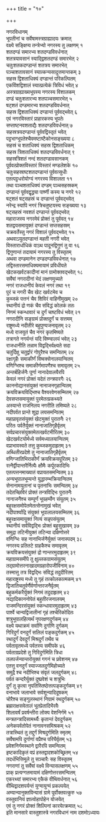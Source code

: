 +++
title = "१०"

+++
   
नगरविधानम्   
भूपतीनां च सर्वेषामस्त्रग्राह्यादयः क्रमात्   
वक्ष्ये सङ्क्षिप्य तन्त्रेभ्यो नगरस्य तु लक्षणम् १  
शतदण्डं समारभ्य शतदण्डविवर्धनात्   
शतत्रयावसानं स्याद्द्विशतदण्डं समारभेत् २  
चतुःशतकदण्डान्तं शतत्रय समारभेत्   
पञ्चाशतावसानं स्यात्कन्यसादुत्तमान्तकम् ३  
सहस्र द्विशताधिक्यं दण्डान्तं परिकल्पितम्   
एकविंशद्विशालं स्यात्प्रत्येकं त्रिविधं भवेत् ४  
अस्त्रग्राह्याख्यभूपस्य नगरस्य विशालकम्   
दण्डं चतुःशतारभ्य शतपञ्चसमारभेत् ५  
षट्शतं दण्डमारभ्य शतदण्डविवर्धनात्   
सहस्र द्विशताधिक्यं दण्डान्तं पूर्ववद्भवेत् ६  
एवं नगरविस्तारं प्राहारकस्य भूपतेः   
सप्ताष्टनवशताद्यैः शतदण्डविवर्धनात् ७  
सहस्रत्रयदण्डान्तं पूर्ववद्विस्तृतं भवेत्   
पट्टभाग्भूपतेश्चैवमष्टाष्टैकोनसङ्ख्यया ८  
सहस्रं च शताधिक्यं सहस्र द्विशताधिकम्   
सहस्र त्रिशताधिक्यं शतदण्डविवर्धनात् ९  
सहस्रत्रिशतं नन्दं शतदण्डावसानकम्   
पूर्ववत्प्रोक्तविस्तारं विस्तारं मण्डलेशके १०  
चतुःसहस्राष्टशतदण्डान्तं पूर्ववत्सुधीः   
एतत्पट्टधरोयोग्यं नगरस्य विशालता ११  
तथा पञ्चशताधिक्यं दण्डम् पञ्चसहस्रकम्   
दण्डान्तं पूर्ववद्वृद्ध्या पार्ष्णी कस्य च नगरे १२  
षट्शतं षट्सहस्रं च दण्डान्तं पूर्ववद्भवेत्   
नरेन्द्र स्यापि नगरं त्रिचतुष्टयस्य सङ्ख्यया १३  
षट्सहस्रं नवशतं दण्डान्तं पूर्ववद्भवेत्   
महाराजस्य नगरमेवं प्रोक्तं तु पूर्ववत् १४  
शतद्वयसमायुक्तं दण्डान्तं सप्तसहस्रम्   
चक्रवर्तेस्तु नगरं विशालं पूर्ववद्भवेत् १५  
अथवाऽयुतदण्डान्तं महती नगरी भवेत्   
विस्तारार्धाधिकं वाऽथ पादूनद्विगुणं तु वा १६  
द्विगुणान्तं तदायामं नगरस्य तु विस्तृतम्   
अथवा दण्डमानेन दण्डदण्डविवर्धनात् १७  
तद्विस्तारसमाधिक्यमायामं प्रविधीयते   
खेटकखर्वटकादीनां मानं ग्रामोक्तवद्भवेत् १८  
सर्वेषां नगरादीनां भेदं लक्षणमुच्यते   
नगरं राजधानीयं केवलं नगरं तथा १९  
पुरं च नगरी चैव खेट खर्वटमेव च   
कुब्जकं पत्तनं चैव शिविरं वाहिनीमुखम् २०  
स्थानीयं द्रो णकं चैव संविद्धं कोलकं ततः   
निगमं स्कन्धावारं च दुर्गं चाष्टविधं भवेत् २१  
नगरादीनि सङ्ग्रामं प्रोक्तदुर्गं च सत्तमम्   
राष्ट्रमध्ये नदीतीरे बहुपुण्यजनावृतम् २२  
मध्ये राजयुतं चैव नगरं कृतमिष्यते   
तत्रागते नगर्यन्तं यदि विष्ण्वालयं भवेत् २३  
राजधानीति तन्नाम विद्वद्भिर्वक्ष्यते सदा   
चतुर्दिक्षु चतुर्द्वारं गोपुरैश्च समन्वितम् २४  
रक्षागृहैः समाकीर्णं विष्वक्सेनालयान्वितम्   
वणिग्भिश्च समाकीर्णमापणैश्च समावृतम् २५  
अन्तर्बहिर्जनैः पूर्णा नानादेवालयैरपि   
केवलं नगरं प्रोक्तं यदेतं तन्त्रपारगैः २६  
काननोद्यानसंयुक्तं नानाजनगृहान्वितम्   
क्रयविक्रयविद्भिश्च वैश्यरवेणसम्मितम् २७  
देवसप्तसमायुक्तं पुरमेतत्प्रकथ्यते   
अस्यान्ते राजनिलय नगरीति तमिष्यते २८  
नदीपर्वत प्रान्ते शूद्रा लयसमन्वितम्   
महाप्रावृतसंयुक्तं खेटमुक्तं पुरातनैः २९  
परितः पर्वतैर्युक्तं नानाजातिगृहैर्वृतम्   
सर्वप्रचारसंयुक्तमेतत्खर्वटमीरितम् ३०  
खेटखर्वटयोर्मध्ये सर्वमध्यालयान्वितम्   
वप्राभावस्वते तत्तु कुब्जकमुदाहृतम् ३१  
अब्धितीरप्रदेशे तु नानाजातिगृहैर्वृतम्   
वणिग्जातिभिराकीर्णं क्रयविक्रयपूरितम् ३२  
रत्नैर्द्वीपान्तरैर्नित्यैः क्षौमैः कर्पूरकादिभिः   
एतत्पत्तनमाख्यातं वप्रायतसमन्वितम् ३३  
अन्यभूपालभूम्यन्ते युद्धारम्भक्रियान्वितम्   
सेनानामयुतानां च पृतनाभिः समन्वितम् ३४  
तदेतच्छिविरं प्रोक्तं तन्त्रविद्भिः पुरातनैः   
नानाजनैश्च सम्पूर्णं भूपहर्म्येण संयुतम् ३५  
बहुरक्षसमोपेतमेतत्सेनामुखं भवेत्   
नदीपार्श्वाद्रि संयुक्तं भूपालालयसम्मितम् ३६  
बहुरक्षसमायुक्तं नित्यं सन्नृपसंयुतम्   
स्थानीयं सर्वविद्वद्भिः प्रोक्तं बहुसुखावम् ३७  
समुद्रा तटिनीयुक्तं तटिन्या दक्षिणोत्तरे   
वणिग्भिः सह नानाभिर्जनैर्युक्तं जनास्पदम् ३८  
नगरस्य प्रतितटे ग्राहकैश्च समावृतम्   
क्रयविक्रयसंयुक्तं द्रो णान्तरमुदाहृतम् ३९  
महाग्रामसमीपे तु क्षुल्लकग्रामसंयुतम्   
तद्ग्रामोत्तरनाखादमग्रहारोपजीविनाम् ४०  
तस्मात्तु तत्र विद्वद्भिः संविद्धं तदुदीरितम्   
महाराष्ट्रस्य मध्ये तु गृहं तत्कोलकात्मकम् ४१  
द्विजातिचतुर्वर्णैर्वर्णान्तरजनैर्वृतम्   
बहुकर्मकरैर्युक्तं निगमं तदुदाहृतम् ४२  
नद्यादिकाननोपेतं बहुतीरजनालयम्   
राजमन्दिरसंयुक्तं स्कन्धावारमुदाहृतम् ४३  
पार्श्वे चान्यद्विजातीनां गृहं तश्चेरिकोदितः   
शत्रुभूपालहित्यर्थं नृपरक्षणदुर्गकम् ४४  
वक्ष्ये यथाक्रमं सर्वाणि दुर्गाणि दुर्गकम्   
गिरिदुर्गं वनदुर्गं सलिलं पङ्कदुर्गकम् ४५  
रथादुर्गं देवदुर्गं मिश्रदुर्गं तथैव च   
पर्वतावृतमध्ये पर्वतस्य समीपके ४६  
पर्वताग्रप्रदेशे तु गिरिदुर्गमिति त्रिधा   
तलपर्जन्यान्तरोयुक्तं गगनं च प्रवेशनम् ४७  
एतत्तु वनदुर्गं स्याज्जलदुर्गमिहोच्यते   
समुद्रै श्च नदीभिश्च संवृतं जलदुर्गकम् ४८  
पर्वतं कन्दरैर्युक्तं दुष्प्रवेशं च शत्रुभिः   
दुर्गं तु कृत्वा नृपतिस्तिष्ठेत्तत्पङ्कदुर्गकम् ४९  
वनाभावे जलाभावे सर्वशून्यादिदूषकम्   
चोरैश्च सङ्गुलस्थानं निग्रामं रथदुर्गकम् ५०  
ब्रह्मराक्षसवेतालं भूतप्रेतादिभैरवैः   
शिलावर्षं प्रवर्षन्तीरा लोक्य वेशनिर्गमे ५१  
मन्त्रतन्त्रादिसामर्थ्यैः कृतान्तं देवदुर्गकम्   
अनेकपर्वतोपेतं नानावनसमिश्रकम् ५२  
तत्रास्थितं तु तद्दुर्गं मिश्रदुर्गमिति स्मृतम्   
सर्वेषामपि दुर्गाणां वप्रैश्च परिघैर्वृतम् ५३  
प्रवेशनिर्गमस्थाने द्वारैरपि समन्वितम्   
इष्टकादिकृतं वप्रं हस्तद्वादशकोच्छ्रितम् ५४  
तदर्धभित्तिमूले तु सञ्चारैः सह विस्तृतम्   
नगराणां तु सर्वेषां वक्ष्ये विन्यासलक्षणम् ५५  
प्राक् प्रत्यग्गतमायामं दक्षिणोत्तरसमन्वितम्   
एकरथ्यां समारभ्य एकैकं वीथिवर्धनात् ५६  
वीथिद्वादशपर्यन्तं युग्मायुग्मं प्रकल्पयेत्   
अम्यान्यानुक्तविन्यासं ग्रामे पूर्वोक्तवत्कुरु ५७  
वस्तुवानियं ज्ञात्वोहापोहेन योजयेत्   
एवं तु नगरं प्रोक्तं शिल्पिनां कारयेत्क्रमात् ५८  
इति मानसारे वास्तुशास्त्रे नगरविधानं नाम दशमोऽध्यायः
